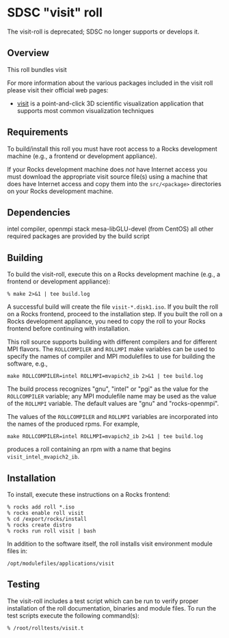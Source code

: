 # SDSC "visit" roll

The visit-roll is deprecated; SDSC no longer supports or develops it.

## Overview

This roll bundles visit

For more information about the various packages included in the visit roll please visit their official web pages:

- <a href="https://wci.llnl.gov/codes/visit/home.html" target="_blank">visit</a> is a point-and-click 3D scientific visualization application that supports most common visualization techniques


## Requirements

To build/install this roll you must have root access to a Rocks development
machine (e.g., a frontend or development appliance).

If your Rocks development machine does *not* have Internet access you must
download the appropriate visit source file(s) using a machine that does
have Internet access and copy them into the `src/<package>` directories on your
Rocks development machine.


## Dependencies

intel compiler, openmpi stack
mesa-libGLU-devel (from CentOS)
all other required packages are provided by the build script


## Building

To build the visit-roll, execute this on a Rocks development
machine (e.g., a frontend or development appliance):

```shell
% make 2>&1 | tee build.log
```

A successful build will create the file `visit-*.disk1.iso`.  If you built the
roll on a Rocks frontend, proceed to the installation step. If you built the
roll on a Rocks development appliance, you need to copy the roll to your Rocks
frontend before continuing with installation.

This roll source supports building with different compilers and for different
MPI flavors.  The `ROLLCOMPILER` and `ROLLMPI` make variables can be used to
specify the names of compiler and MPI modulefiles to use for building the
software, e.g.,

```shell
make ROLLCOMPILER=intel ROLLMPI=mvapich2_ib 2>&1 | tee build.log
```

The build process recognizes "gnu", "intel" or "pgi" as the value for the
`ROLLCOMPILER` variable; any MPI modulefile name may be used as the value of
the `ROLLMPI` variable.  The default values are "gnu" and "rocks-openmpi".

The values of the `ROLLCOMPILER` and `ROLLMPI` variables are incorporated into
the names of the produced rpms.  For example,

```shell
make ROLLCOMPILER=intel ROLLMPI=mvapich2_ib 2>&1 | tee build.log
```

produces a roll containing an rpm with a name that begins
`visit_intel_mvapich2_ib`.


## Installation

To install, execute these instructions on a Rocks frontend:

```shell
% rocks add roll *.iso
% rocks enable roll visit
% cd /export/rocks/install
% rocks create distro
% rocks run roll visit | bash
```

In addition to the software itself, the roll installs visit environment
module files in:

```shell
/opt/modulefiles/applications/visit
```


## Testing

The visit-roll includes a test script which can be run to verify proper
installation of the roll documentation, binaries and module files. To
run the test scripts execute the following command(s):

```shell
% /root/rolltests/visit.t 
```
